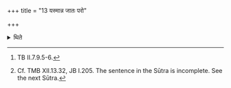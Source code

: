 +++
title = "13 यस्मान्न जातः परो"

+++

<details><summary>थिते</summary>

13. With the four (verses) beginning with yasmānna jātaḥ[^1] having addressed the (scoop) which has been deposited (on the Khara-mound),[^2]   

[^1]: TB II.7.9.5-6.  

[^2]: Cf. TMB XII.13.32, JB I.205. The sentence in the Sūtra is incomplete. See the next Sūtra.   
</details>
